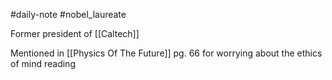 #daily-note 
#nobel_laureate

Former president of [[Caltech]]

Mentioned in [[Physics Of The Future]] pg. 66 for worrying about the ethics of mind reading

